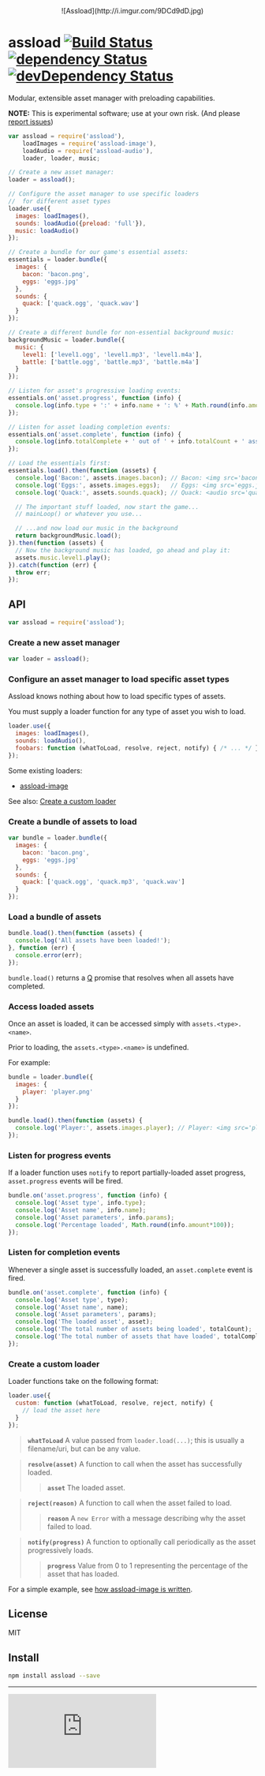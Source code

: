 <center>
  ![Assload](http://i.imgur.com/9DCd9dD.jpg)
</center>

# assload [![Build Status](https://drone.io/github.com/gitsubio/assload/status.png)](https://drone.io/github.com/gitsubio/assload/latest) [![dependency Status](https://david-dm.org/gitsubio/assload/status.svg?style=flat-square)](https://david-dm.org/gitsubio/assload#info=dependencies) [![devDependency Status](https://david-dm.org/gitsubio/assload/dev-status.svg?style=flat-square)](https://david-dm.org/gitsubio/assload#info=devDependencies)

Modular, extensible asset manager with preloading capabilities.

**NOTE:** This is experimental software; use at your own risk. (And please [report issues](http://github.com/gitsubio/assload/issues))

```js
var assload = require('assload'),
    loadImages = require('assload-image'),
    loadAudio = require('assload-audio'),
    loader, loader, music;

// Create a new asset manager:
loader = assload();

// Configure the asset manager to use specific loaders
//  for different asset types
loader.use({
  images: loadImages(),
  sounds: loadAudio({preload: 'full'}),
  music: loadAudio()
});

// Create a bundle for our game's essential assets:
essentials = loader.bundle({
  images: {
    bacon: 'bacon.png',
    eggs: 'eggs.jpg'
  },
  sounds: {
    quack: ['quack.ogg', 'quack.wav']
  }
});

// Create a different bundle for non-essential background music:
backgroundMusic = loader.bundle({
  music: {
    level1: ['level1.ogg', 'level1.mp3', 'level1.m4a'],
    battle: ['battle.ogg', 'battle.mp3', 'battle.m4a']
  }
});

// Listen for asset's progressive loading events:
essentials.on('asset.progress', function (info) {
  console.log(info.type + ':' + info.name + ': %' + Math.round(info.amount*100));
});

// Listen for asset loading completion events:
essentials.on('asset.complete', function (info) {
  console.log(info.totalComplete + ' out of ' + info.totalCount + ' assets loaded');
});

// Load the essentials first:
essentials.load().then(function (assets) {
  console.log('Bacon:', assets.images.bacon); // Bacon: <img src='bacon.png' />
  console.log('Eggs:', assets.images.eggs);   // Eggs: <img src='eggs.jpg' />
  console.log('Quack:', assets.sounds.quack); // Quack: <audio src='quack.ogg' />

  // The important stuff loaded, now start the game...
  // mainLoop() or whatever you use...

  // ...and now load our music in the background
  return backgroundMusic.load();
}).then(function (assets) {
  // Now the background music has loaded, go ahead and play it:
  assets.music.level1.play();
}).catch(function (err) {
  throw err;
});
```

## API

```js
var assload = require('assload');
```

### Create a new asset manager

```js
var loader = assload();
```

### Configure an asset manager to load specific asset types

Assload knows nothing about how to load specific types of assets.

You must supply a loader function for any type of asset you wish to load.

```js
loader.use({
  images: loadImages(),
  sounds: loadAudio(),
  foobars: function (whatToLoad, resolve, reject, notify) { /* ... */ }
});
```

Some existing loaders:

- [assload-image](http://github.com/gitsubio/assload-image)

See also: [Create a custom loader](#create-a-custom-loader)

### Create a bundle of assets to load

```js
var bundle = loader.bundle({
  images: {
    bacon: 'bacon.png',
    eggs: 'eggs.jpg'
  },
  sounds: {
    quack: ['quack.ogg', 'quack.mp3', 'quack.wav']
  }
});
```

### Load a bundle of assets

```js
bundle.load().then(function (assets) {
  console.log('All assets have been loaded!');
}, function (err) {
  console.error(err);
});
```

`bundle.load()` returns a [Q](https://github.com/kriskowal/q) promise that
resolves when all assets have completed.

### Access loaded assets

Once an asset is loaded, it can be accessed simply with `assets.<type>.<name>`.

Prior to loading, the `assets.<type>.<name>` is undefined.

For example:

```js
bundle = loader.bundle({
  images: {
    player: 'player.png'
  }
});

bundle.load().then(function (assets) {
  console.log('Player:', assets.images.player); // Player: <img src='player.png' />
});
```

### Listen for progress events

If a loader function uses `notify` to report partially-loaded asset progress,
`asset.progress` events will be fired.

```js
bundle.on('asset.progress', function (info) {
  console.log('Asset type', info.type);
  console.log('Asset name', info.name);
  console.log('Asset parameters', info.params);
  console.log('Percentage loaded', Math.round(info.amount*100));
});
```

### Listen for completion events

Whenever a single asset is successfully loaded, an `asset.complete` event is fired.

```js
bundle.on('asset.complete', function (info) {
  console.log('Asset type', type);
  console.log('Asset name', name);
  console.log('Asset parameters', params);
  console.log('The loaded asset', asset);
  console.log('The total number of assets being loaded', totalCount);
  console.log('The total number of assets that have loaded', totalComplete);
});
```

### Create a custom loader <a name='create-a-custom-loader' />

Loader functions take on the following format:

```js
loader.use({
  custom: function (whatToLoad, resolve, reject, notify) {
    // load the asset here
  }
});
```

> **`whatToLoad`**
> A value passed from `loader.load(...)`; this is usually a filename/uri, but can be any value.

> **`resolve(asset)`**
> A function to call when the asset has successfully loaded.
>
> > **`asset`**
> > The loaded asset.

> **`reject(reason)`**
> A function to call when the asset failed to load.
>
> > **`reason`**
> > A `new Error` with a message describing why the asset failed to load.

> **`notify(progress)`**
> A function to optionally call periodically as the asset progressively loads.
> 
> > **`progress`**
> > Value from 0 to 1 representing the percentage of the asset that has loaded.

For a simple example, see [how assload-image is written](https://github.com/gitsubio/assload-image/blob/master/index.coffee).

## License

MIT

## Install

```bash
npm install assload --save
```

----

[![Analytics](https://ga-beacon.appspot.com/UA-33247419-2/assload/README.md)](https://github.com/igrigorik/ga-beacon)

